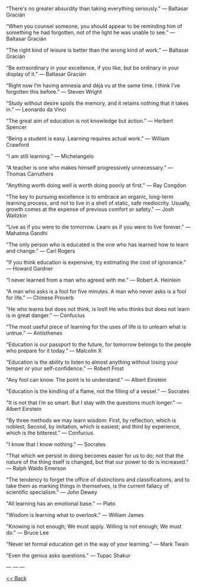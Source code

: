 “There's no greater absurdity than taking everything seriously.”
― Baltasar Gracián

“When you counsel someone, you should appear to be reminding him of something he had forgotten, not of the light he was unable to see.”
― Baltasar Gracián

“The right kind of leisure is better than the wrong kind of work.”
― Baltasar Gracián

“Be extraordinary in your excellence, if you like, but be ordinary in your display of it.”
― Baltasar Gracián

“Right now I’m having amnesia and déjà vu at the same time. I think I’ve forgotten this before.”
― Steven Wright 

“Study without desire spoils the memory, and it retains nothing that it takes in.”
— Leonardo da Vinci

“The great aim of education is not knowledge but action.”
— Herbert Spencer

“Being a student is easy. Learning requires actual work.”
— William Crawford

“I am still learning.”
— Michelangelo

“A teacher is one who makes himself progressively unnecessary.”
— Thomas Carruthers

"Anything worth doing well is worth doing poorly at first."
— Ray Congdon

"The key to pursuing excellence is to embrace an organic, long-term learning process, and not to live in a shell of static, safe mediocrity. Usually, growth comes at the expense of previous comfort or safety."
— Josh Waitzkin

“Live as if you were to die tomorrow. Learn as if you were to live forever.”
― Mahatma Gandhi

“The only person who is educated is the one who has learned how to learn and change.”
— Carl Rogers

“If you think education is expensive, try estimating the cost of ignorance.” 
— Howard Gardner

“I never learned from a man who agreed with me.” 
— Robert A. Heinlein

“A man who asks is a fool for five minutes. A man who never asks is a fool for life.” 
— Chinese Proverb

“He who learns but does not think, is lost! He who thinks but does not learn is in great danger.” 
— Confucius

“The most useful piece of learning for the uses of life is to unlearn what is untrue.”
— Antisthenes

“Education is our passport to the future, for tomorrow belongs to the people who prepare for it today.”
— Malcolm X

“Education is the ability to listen to almost anything without losing your temper or your self-confidence.” 
— Robert Frost

"Any fool can know. The point is to understand." 
— Albert Einstein

"Education is the kindling of a flame, not the filling of a vessel." 
— Socrates

"It is not that I’m so smart. But I stay with the questions much longer."
— Albert Einstein

"By three methods we may learn wisdom: First, by reflection, which is noblest; Second, by imitation, which is easiest; and third by experience, which is the bitterest."
— Confucius

"I know that I know nothing."
— Socrates

"That which we persist in doing becomes easier for us to do; not that the nature of the thing itself is changed, but that our power to do is increased."
— Ralph Waldo Emerson

"The tendency to forget the office of distinctions and classifications, and to take them as marking things in themselves, is the current fallacy of scientific specialism."
— John Dewey

"All learning has an emotional base."
— Plato

"Wisdom is learning what to overlook."
— William James

"Knowing is not enough; We must apply. Willing is not enough; We must do."
— Bruce Lee

"Never let formal education get in the way of your learning."
— Mark Twain

"Even the genius asks questions." 
— Tupac Shakur

—
—
—

[<< Back](../index.md)
